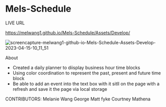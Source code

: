 # Mels-Schedule

LIVE URL

https://melwang1.github.io/Mels-Schedule/Assets/Develop/

![screencapture-melwang1-github-io-Mels-Schedule-Assets-Develop-2023-04-15-10_11_51](https://user-images.githubusercontent.com/126200765/232229694-7a684df3-7cb0-467c-9621-33fadadd59f3.png)

About
- Created a daily planner to diisplay business hour time blocks 
- Using color coordination to represent the past, present and future time block
- Be able to add an event into the text box with it sitll on the page with a refresh and save it the page via local storage

CONTRIBUTORS: 
Melanie Wang
George
Matt fyke
Courtney Mathena
